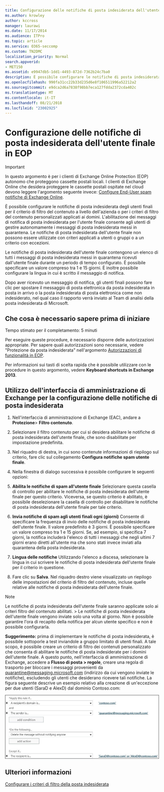 ```yaml
---
title: Configurazione delle notifiche di posta indesiderata dell'utente finale in EOP
ms.author: krowley
author: kccross
manager: laurawi
ms.date: 11/17/2014
ms.audience: ITPro
ms.topic: article
ms.service: O365-seccomp
ms.custom: TN2DMC
localization_priority: Normal
search.appverid:
- MET150
ms.assetid: e9947db5-1dd1-4493-872d-7362b24c7ba0
description: È possibile configurare le notifiche di posta indesiderata degli utenti finali per il criterio di filtro del contenuto a livello dell'azienda o per i criteri di filtro del contenuto personalizzati applicati ai domini.
ms.openlocfilehash: 990fa31cc22b33d235d6e8f106511996a52212a2
ms.sourcegitcommit: e9dca2d6a7838f98bb7eca127fdda2372cda402c
ms.translationtype: MT
ms.contentlocale: it-IT
ms.lasthandoff: 08/21/2018
ms.locfileid: "23002925"
---
```

# <a name="configure-end-user-spam-notifications-in-eop"></a>Configurazione delle notifiche di posta indesiderata dell'utente finale in EOP
  
> [!IMPORTANT]
> In questo argomento è per i clienti di Exchange Online Protection (EOP) autonomo che proteggono cassette postali locali. I clienti di Exchange Online che desidera proteggere le cassette postali ospitate nel cloud devono leggere l'argomento seguente invece: [Configure End-User spam notifiche di Exchange Online](configure-end-user-spam-notifications-in-exchange-online.md). 
  
È possibile configurare le notifiche di posta indesiderata degli utenti finali per il criterio di filtro del contenuto a livello dell'azienda o per i criteri di filtro del contenuto personalizzati applicati ai domini. L'abilitazione dei messaggi di notifica di posta indesiderata per l'utente finale consente agli utenti di gestire autonomamente i messaggi di posta indesiderata messi in quarantena. Le notifiche di posta indesiderata dell'utente finale non possono essere utilizzate con criteri applicati a utenti o gruppi o a un criterio con eccezioni.
  
Le notifiche di posta indesiderata dell'utente finale contengono un elenco di tutti i messaggi di posta indesiderata messi in quarantena ricevuti dall'utente finale durante un periodo di tempo configurato. È possibile specificare un valore compreso tra 1 e 15 giorni. È inoltre possibile configurare la lingua in cui è scritto il messaggio di notifica.
  
Dopo aver ricevuto un messaggio di notifica, gli utenti finali possono fare clic per spostare il messaggio di posta elettronica da posta indesiderata in posta in arrivo o la posta indesiderata di posta elettronica come non indesiderato, nel qual caso il rapporto verrà inviato al Team di analisi della posta indesiderata di Microsoft.
  
## <a name="what-do-you-need-to-know-before-you-begin"></a>Che cosa è necessario sapere prima di iniziare
<a name="sectionSection0"> </a>

Tempo stimato per il completamento: 5 minuti
  
Per eseguire queste procedure, è necessario disporre delle autorizzazioni appropriate. Per sapere quali autorizzazioni sono necessarie, vedere "Protezione da posta indesiderata" nell'argomento [Autorizzazioni di funzionalità in EOP](eop/feature-permissions-in-eop.md). 
  
Per informazioni sui tasti di scelta rapida che è possibile utilizzare con le procedure in questo argomento, vedere **Keyboard shortcuts in Exchange 2013**.
  
## <a name="use-the-eac-to-configure-end-user-spam-notifications"></a>Utilizzo dell'interfaccia di amministrazione di Exchange per la configurazione delle notifiche di posta indesiderata

1. Nell'interfaccia di amministrazione di Exchange (EAC), andare a **Protezione**\> **Filtro contenuto**.
    
2. Selezionare il filtro contenuto per cui si desidera abilitare le notifiche di posta indesiderata dell'utente finale, che sono disabilitate per impostazione predefinita.
    
3. Nel riquadro di destra, in cui sono contenute informazioni di riepilogo sul criterio, fare clic sul collegamento **Configura notifiche spam utente finale**. 
    
4. Nella finestra di dialogo successiva è possibile configurare le seguenti opzioni:
    
1. **Abilita le notifiche di spam all'utente finale** Selezionare questa casella di controllo per abilitare le notifiche di posta indesiderata dell'utente finale per questo criterio. Viceversa, se questo criterio è abilitato, è possibile deselezionare la casella di controllo per disabilitare le notifiche di posta indesiderata dell'utente finale per tale criterio. 
    
2. **Invia notifiche di spam agli utenti finali ogni (giorni)** Consente di specificare la frequenza di invio delle notifiche di posta indesiderata dell'utente finale. Il valore predefinito è 3 giorni. È possibile specificare un valore compreso tra 1 e 15 giorni. Se, ad esempio, si specifica 7 giorni, la notifica includerà l'elenco di tutti i messaggi che negli ultimi 7 giorni erano diretti all'utente ma che sono stati invece inviati alla quarantena della posta indesiderata. 
    
3. **Lingua delle notifiche** Utilizzando l'elenco a discesa, selezionare la lingua in cui scrivere le notifiche di posta indesiderata dell'utente finale per il criterio in questione. 
    
5. Fare clic su **Salva**. Nel riquadro destro viene visualizzato un riepilogo delle impostazioni del criterio di filtro del contenuto, incluse quelle relative alle notifiche di posta indesiderata dell'utente finale.
    
> [!NOTE]
>  Le notifiche di posta indesiderata dell'utente finale saranno applicate solo ai criteri filtro del contenuto abilitati. >  Le notifiche di posta indesiderata dell'utente finale vengono inviate solo una volta al giorno. Non è possibile garantire l'ora di recapito della notifica per alcun utente specifico e non è possibile configurarla. 
  
 **Suggerimento:** prima di implementare le notifiche di posta indesiderata, è possibile sottoporle a test inviandole a gruppo limitato di utenti finali. A tale scopo, è possibile creare un criterio di filtro dei contenuti personalizzato che consenta di abilitare le notifiche di posta indesiderate per i domini dell'utente finale. A questo punto, nell'interfaccia di amministrazione di Exchange, accedere a **Flusso di posta \> regole**, creare una regola di trasporto per bloccare i messaggi provenienti da quarantine@messaging.microsoft.com (indirizzo da cui vengono inviate le notifiche), escludendo gli utenti che desiderano ricevere tali notifiche. La figura seguente descrive un esempio relativo alla creazione di un'eccezione per due utenti (SaraD e AlexD) dal dominio Contoso.com: 
  
![Regola di trasporto per verificare le notifiche di posta indesiderata dell'utente finale](media/EOP-ESN-testspecificusers.jpg)
  
## <a name="for-more-information"></a>Ulteriori informazioni

[Configurare i criteri di filtro della posta indesiderata](configure-your-spam-filter-policies.md)
  
